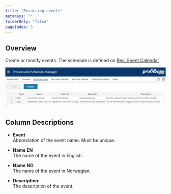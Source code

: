 ```yaml
---
title: "Recurring events"
metaKeys: ""
folderOnly: "false"
pageIndex: 3
---
```

## Overview

Create or modify events. 
The schedule is defined on [Rec. Event Calendar](rec-event-calendar)
<br/>

![](Img/RecEvent.png)

## Column Descriptions

- **Event**<br/>
Abbreviation of the event name. Must be unique.

- **Name EN**<br/>
The name of the event in English.

- **Name NO**<br/>
The name of the event in Norwegian.

- **Description:**<br/>
The description of the event.
